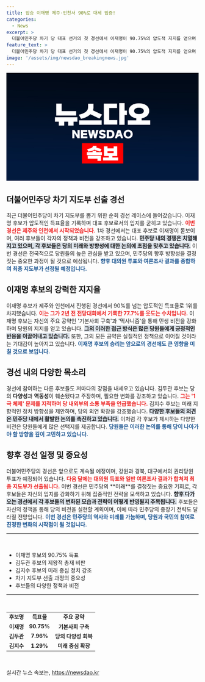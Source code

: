 ```yaml
---
title: 압승 이재명 제주·인천서 90%로 대세 입증!
categories:
  - News
excerpt: >
  더불어민주당 차기 당 대표 선거의 첫 경선에서 이재명이 90.75%의 압도적 지지를 얻으며 어대명 기류를 확인했습니다. 손효정 기자가 전하는 뜨거운 경선 레이스의 시작을 놓치지 마세요!
feature_text: >
  더불어민주당 차기 당 대표 선거의 첫 경선에서 이재명이 90.75%의 압도적 지지를 얻으며 어대명 기류를 확인했습니다. 손효정 기자가 전하는 뜨거운 경선 레이스의 시작을 놓치지 마세요!
image: '/assets/img/newsdao_breakingnews.jpg'
---
```


<p><img src="/assets/img/newsdao_breakingnews.jpg" alt="ranknews 속보" /></p>

<h2 data-ke-size="size26">더불어민주당 차기 지도부 선출 경선</h2>

<p data-ke-size="size16">최근 더불어민주당이 차기 지도부를 뽑기 위한 순회 경선 레이스에 들어갔습니다. 이재명 후보가 압도적인 득표율을 기록하며 대표 후보로서의 입지를 굳히고 있습니다. <b><span style="color: #ee2323;">이번 경선은 제주와 인천에서 시작되었습니다.</span></b> 1차 경선에서는 대표 후보로 이재명이 돋보이며, 여러 후보들이 각자의 정책과 비전을 강조하고 있습니다. <b><span style="background-color: #21538527;">민주당 내의 경쟁은 치열해지고 있으며, 각 후보들은 당의 미래와 방향성에 대한 논의에 초점을 맞추고 있습니다.</span></b> 이번 경선은 전국적으로 당원들의 높은 관심을 받고 있으며, 민주당의 향후 방향성을 결정짓는 중요한 과정이 될 것으로 예상됩니다. <b><span style="color: #1a5490;">향후 대의원 투표와 여론조사 결과를 종합하여 최종 지도부가 선정될 예정입니다.</span></b></p>

<h2 data-ke-size="size26">이재명 후보의 강력한 지지율</h2>

<p data-ke-size="size16">이재명 후보가 제주와 인천에서 진행된 경선에서 90%를 넘는 압도적인 득표율로 1위를 차지했습니다. <b><span style="color: #ee2323;">이는 그가 2년 전 전당대회에서 기록한 77.7%를 웃도는 수치입니다.</span></b> 이재명 후보는 자신의 주요 공약인 '기본사회 구축'과 '먹사니즘'을 통해 민생 비전을 강화하며 당원의 지지를 얻고 있습니다. <b><span style="background-color: #21538527;">그의 이러한 접근 방식은 많은 당원들에게 긍정적인 반응을 이끌어내고 있습니다.</span></b> 또한, 그의 모든 공약은 실질적인 정책으로 이어질 것이라는 기대감이 높아지고 있습니다. <b><span style="color: #1a5490;">이재명 후보의 승리는 앞으로의 경선에도 큰 영향을 미칠 것으로 보입니다.</span></b></p>

<h2 data-ke-size="size26">경선 내의 다양한 목소리</h2>

<p data-ke-size="size16">경선에 참여하는 다른 후보들도 저마다의 강점을 내세우고 있습니다. 김두관 후보는 당의 <b>다양성</b>과 <b>역동성</b>이 훼손됐다고 주장하며, 필요한 변화를 강조하고 있습니다. <b><span style="color: #ee2323;">그는 '1극 체제' 문제를 지적하며 당 내외부의 소통 부족을 언급했습니다.</span></b> 김지수 후보는 미래 지향적인 정치 방향성을 제안하며, 당의 외연 확장을 강조했습니다. <b><span style="background-color: #21538527;">다양한 후보들의 의견은 민주당 내에서 활발한 논의를 촉진하고 있습니다.</span></b> 이처럼 각 후보가 제시하는 다양한 비전은 당원들에게 많은 선택지를 제공합니다. <b><span style="color: #1a5490;">당원들은 이러한 논의를 통해 당이 나아가야 할 방향을 깊이 고민하고 있습니다.</span></b></p>

<h2 data-ke-size="size26">향후 경선 일정 및 중요성</h2>

<p data-ke-size="size16">더불어민주당의 경선은 앞으로도 계속될 예정이며, 강원과 경북, 대구에서의 권리당원 투표가 예정되어 있습니다. <b><span style="color: #ee2323;">다음 달에는 대의원 득표와 일반 여론조사 결과가 합쳐져 최종 지도부가 선출됩니다.</span></b> 이번 경선은 민주당의 **미래**를 결정짓는 중요한 기회로, 각 후보들은 자신의 입지를 강화하기 위해 집중적인 전략을 모색하고 있습니다. <b><span style="background-color: #21538527;">향후 다가오는 경선에서 각 후보들의 변화된 모습과 전략이 어떻게 반영될지 주목됩니다.</span></b> 후보들은 자신의 정책을 통해 당의 비전을 실현할 계획이며, 이에 따라 민주당의 중장기 전략도 달라질 전망입니다. <b><span style="color: #1a5490;">이번 경선은 민주당의 역사와 미래를 가늠하며, 당원과 국민의 참여로 진정한 변화의 시작점이 될 것입니다.</span></b></p>

<hr />

<p data-ke-size="size16">&nbsp;</p>

<ul>
    <li>이재명 후보의 90.75% 득표</li>
    <li>김두관 후보의 제왕적 총재 비판</li>
    <li>김지수 후보의 미래 중심 정치 강조</li>
    <li>차기 지도부 선출 과정의 중요성</li>
    <li>후보들의 다양한 정책과 비전</li>
</ul>

<hr />

<p data-ke-size="size16">&nbsp;</p>

<table style="width: 100%;">
    <tr>
        <td style="text-align: center; height: 17px;"><b>후보명</b></td>
        <td style="text-align: center; height: 17px;"><b>득표율</b></td>
        <td style="text-align: center; height: 17px;"><b>주요 공약</b></td>
    </tr>
    <tr>
        <td style="text-align: center; height: 17px;"><b>이재명</b></td>
        <td style="text-align: center; height: 17px;"><b>90.75%</b></td>
        <td style="text-align: center; height: 17px;"><b>기본사회 구축</b></td>
    </tr>
    <tr>
        <td style="text-align: center; height: 17px;"><b>김두관</b></td>
        <td style="text-align: center; height: 17px;"><b>7.96%</b></td>
        <td style="text-align: center; height: 17px;"><b>당의 다양성 회복</b></td>
    </tr>
    <tr>
        <td style="text-align: center; height: 17px;"><b>김지수</b></td>
        <td style="text-align: center; height: 17px;"><b>1.29%</b></td>
        <td style="text-align: center; height: 17px;"><b>미래 중심 확장</b></td>
    </tr>
</table>

<p data-ke-size="size16">&nbsp;</p>
실시간 뉴스 속보는, <a href="https://newsdao.kr" rel="dofollow">https://newsdao.kr</a>


